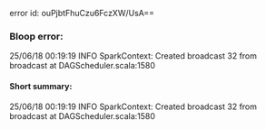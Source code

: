 error id: ouPjbtFhuCzu6FczXW/UsA==
### Bloop error:

25/06/18 00:19:19 INFO SparkContext: Created broadcast 32 from broadcast at DAGScheduler.scala:1580
#### Short summary: 

25/06/18 00:19:19 INFO SparkContext: Created broadcast 32 from broadcast at DAGScheduler.scala:1580